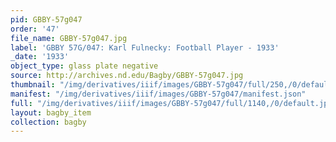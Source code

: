 ```yaml
---
pid: GBBY-57g047
order: '47'
file_name: GBBY-57g047.jpg
label: 'GBBY 57G/047: Karl Fulnecky: Football Player - 1933'
_date: '1933'
object_type: glass plate negative
source: http://archives.nd.edu/Bagby/GBBY-57g047.jpg
thumbnail: "/img/derivatives/iiif/images/GBBY-57g047/full/250,/0/default.jpg"
manifest: "/img/derivatives/iiif/images/GBBY-57g047/manifest.json"
full: "/img/derivatives/iiif/images/GBBY-57g047/full/1140,/0/default.jpg"
layout: bagby_item
collection: bagby
---
```


